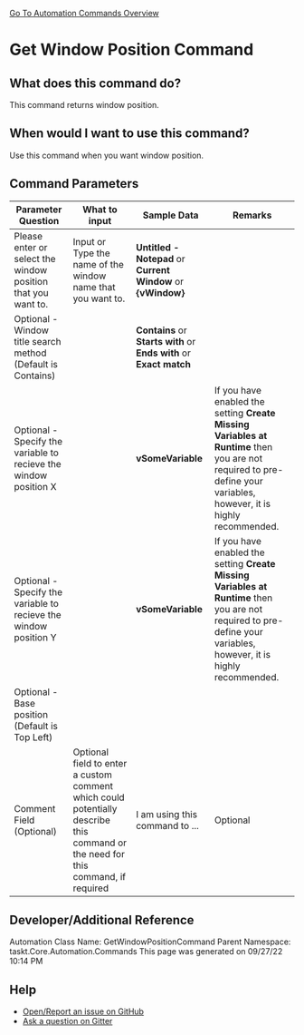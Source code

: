 <!--TITLE: Get Window Position Command -->
<!-- SUBTITLE: a command in the Window Commands group. -->
[Go To Automation Commands Overview](/automation-commands.md)


# Get Window Position Command


## What does this command do?
This command returns window position.


## When would I want to use this command?
Use this command when you want window position.


## Command Parameters
| Parameter Question   	| What to input  	|  Sample Data 	| Remarks  	|
| ---                    | ---               | ---           | ---       |
|Please enter or select the window position that you want to.|Input or Type the name of the window name that you want to.|**Untitled - Notepad** or **Current Window** or **{vWindow}**||
|Optional - Window title search method (Default is Contains)||**Contains** or **Starts with** or **Ends with** or **Exact match**||
|Optional - Specify the variable to recieve the window position X||**vSomeVariable**|If you have enabled the setting **Create Missing Variables at Runtime** then you are not required to pre-define your variables, however, it is highly recommended.|
|Optional - Specify the variable to recieve the window position Y||**vSomeVariable**|If you have enabled the setting **Create Missing Variables at Runtime** then you are not required to pre-define your variables, however, it is highly recommended.|
|Optional - Base position (Default is Top Left)||||
|Comment Field (Optional)|Optional field to enter a custom comment which could potentially describe this command or the need for this command, if required|I am using this command to ...|Optional|














## Developer/Additional Reference
Automation Class Name: GetWindowPositionCommand
Parent Namespace: taskt.Core.Automation.Commands
This page was generated on 09/27/22 10:14 PM


## Help
- [Open/Report an issue on GitHub](https://github.com/rcktrncn/taskt/issues/new)
- [Ask a question on Gitter](https://gitter.im/taskt-rpa/Lobby)
